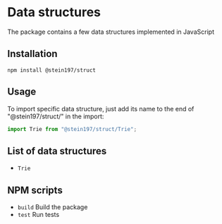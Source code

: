 # Data structures
The package contains a few data structures implemented in JavaScript

## Installation
```
npm install @stein197/struct
```

## Usage
To import specific data structure, just add its name to the end of "@stein197/struct/" in the import:
```ts
import Trie from "@stein197/struct/Trie";
```

## List of data structures
- `Trie`

## NPM scripts
- `build` Build the package
- `test` Run tests
